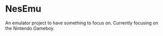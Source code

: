 # NesEmu
An emulator project to have something to focus on. Currently focusing on the Nintendo Gameboy.
